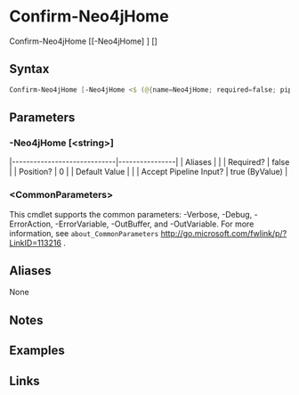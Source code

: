 # Confirm-Neo4jHome


Confirm-Neo4jHome [[-Neo4jHome] <string>] [<CommonParameters>]



## Syntax

```powershell
Confirm-Neo4jHome [-Neo4jHome <$ (@{name=Neo4jHome; required=false; pipelineInput=true (ByValue); isDynamic=false; parameterSetName=(All); parameterValue=string; type=; position=0; aliases=Home}.parameterValue)>] [<CommonParameters>]
```


## Parameters

###  -Neo4jHome [\<string\>]
|-----------------------------|----------------|
| Aliases                     |                |
| Required?                   | false          |
| Position?                   | 0              |
| Default Value               |                |
| Accept Pipeline Input?      | true (ByValue) |

 ### \<CommonParameters\>
This cmdlet supports the common parameters: -Verbose, -Debug, -ErrorAction, -ErrorVariable, -OutBuffer, and -OutVariable. For more information, see `about_CommonParameters` http://go.microsoft.com/fwlink/p/?LinkID=113216 .

## Aliases

None


## Notes


## Examples


## Links



